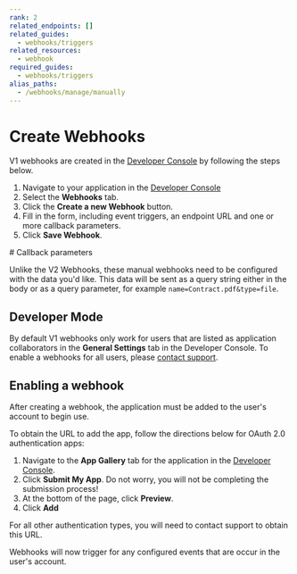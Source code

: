 ```yaml
---
rank: 2
related_endpoints: []
related_guides:
  - webhooks/triggers
related_resources: 
  - webhook
required_guides:
  - webhooks/triggers
alias_paths:
  - /webhooks/manage/manually
---
```


# Create Webhooks

V1 webhooks are created in the [Developer Console][devconsole] by following
the steps below.

1. Navigate to your application in the [Developer Console][devconsole]
2. Select the **Webhooks** tab.
3. Click the **Create a new Webhook** button.
4. Fill in the form, including event triggers, an endpoint URL and one or more
callback parameters. 
5. Click **Save Webhook**.

<Message type='warning'>
  # Callback parameters

  Unlike the V2 Webhooks, these manual webhooks need to be configured with the
  data you'd like. This data will be sent as a query string either in the body
  or as a query parameter, for example `name=Contract.pdf&type=file`.
</Message>

## Developer Mode

By default V1 webhooks only work for users that are listed as application
collaborators in the **General Settings** tab in the Developer Console. To
enable a webhooks for all users, please [contact support][support].

## Enabling a webhook

After creating a webhook, the application must be added to the user's account
to begin use.

To obtain the URL to add the app, follow the directions below for OAuth 2.0
authentication apps: 

1. Navigate to the **App Gallery** tab for the application in the
  [Developer Console][devconsole].
2. Click **Submit My App**. Do not worry, you will not be completing the
  submission process!
3. At the bottom of the page, click **Preview**. 
4. Click **Add**

<Message type='warning'>
For all other authentication types, you will need to contact support to
obtain this URL.
</Message>

Webhooks will now trigger for any configured events that are occur in the user's
account.

[devconsole]: https://app.box.com/developers/console
[support]: https://support.box.com